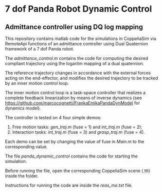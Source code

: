 # 7 dof Panda Robot Dynamic Control

## Admittance controller using DQ log mapping

This repository contains matlab code for the simulations in CoppeliaSim via RemoteApi functions of an admittance controller using Dual Quaternion framework of a 7 dof Panda robot.

The *admittance_control.m* contains the code for computing the desired compliant trajectory using the logaritm mapping of a dual quaternion.

The reference trajectory changes in accordance with the external forces acting on the end-effector, and modifies the desired trajectory to be tracked by an inner motion control loop.

The inner motion control loop is a task-space controller that realizes a complete feedback linearization by means of inverse dynamics (see https://github.com/marcocognetti/FrankaEmikaPandaDynModel for dynamics model). 

The controller is tested on 4 four simple demos:

1. Free motion tasks: *gen_traj.m* (fuse = 1) and *int_traj.m* (fuse = 2);
2. Interaction tasks: *int_traj.m* (fuse = 3) and *grasp_traj.m* (fuse = 4).

Each demo can be set by changing the value of fuse in *Main.m* to the corresponding value.

The file *panda_dynamic_control* contains the code for starting the simulation.

Before running the file, open the corresponding CoppeliaSim scene (.ttt) inside the folder.

Instructions for running the code are inside the *reas_me.txt* file.









